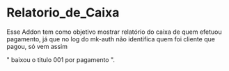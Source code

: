 # Relatorio_de_Caixa

Esse Addon tem como objetivo mostrar relatório do caixa de quem efetuou pagamento, já que no log do mk-auth não identifica quem foi cliente que pagou, só vem assim 

" baixou o titulo 001 por pagamento ".



